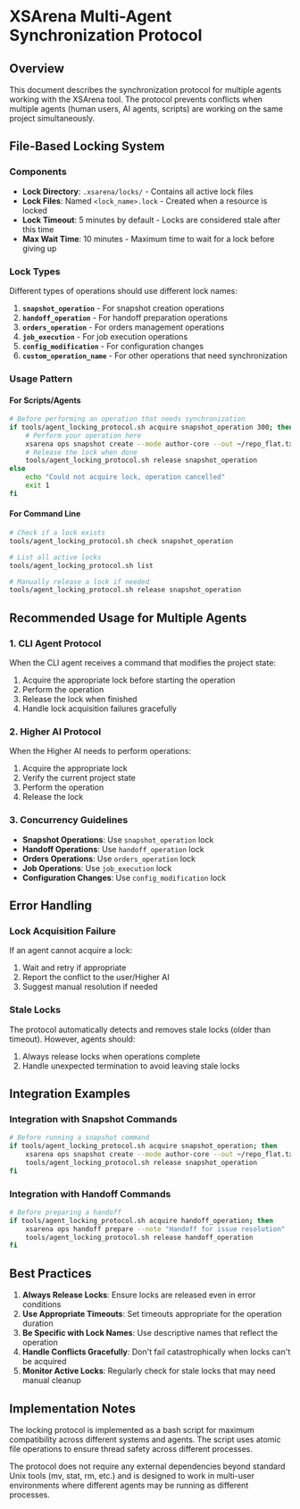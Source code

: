 # XSArena Multi-Agent Synchronization Protocol

## Overview
This document describes the synchronization protocol for multiple agents working with the XSArena tool. The protocol prevents conflicts when multiple agents (human users, AI agents, scripts) are working on the same project simultaneously.

## File-Based Locking System

### Components
- **Lock Directory**: `.xsarena/locks/` - Contains all active lock files
- **Lock Files**: Named `<lock_name>.lock` - Created when a resource is locked
- **Lock Timeout**: 5 minutes by default - Locks are considered stale after this time
- **Max Wait Time**: 10 minutes - Maximum time to wait for a lock before giving up

### Lock Types
Different types of operations should use different lock names:

1. **`snapshot_operation`** - For snapshot creation operations
2. **`handoff_operation`** - For handoff preparation operations
3. **`orders_operation`** - For orders management operations
4. **`job_execution`** - For job execution operations
5. **`config_modification`** - For configuration changes
6. **`custom_operation_name`** - For other operations that need synchronization

### Usage Pattern

#### For Scripts/Agents
```bash
# Before performing an operation that needs synchronization
if tools/agent_locking_protocol.sh acquire snapshot_operation 300; then
    # Perform your operation here
    xsarena ops snapshot create --mode author-core --out ~/repo_flat.txt
    # Release the lock when done
    tools/agent_locking_protocol.sh release snapshot_operation
else
    echo "Could not acquire lock, operation cancelled"
    exit 1
fi
```

#### For Command Line
```bash
# Check if a lock exists
tools/agent_locking_protocol.sh check snapshot_operation

# List all active locks
tools/agent_locking_protocol.sh list

# Manually release a lock if needed
tools/agent_locking_protocol.sh release snapshot_operation
```

## Recommended Usage for Multiple Agents

### 1. CLI Agent Protocol
When the CLI agent receives a command that modifies the project state:

1. Acquire the appropriate lock before starting the operation
2. Perform the operation
3. Release the lock when finished
4. Handle lock acquisition failures gracefully

### 2. Higher AI Protocol
When the Higher AI needs to perform operations:

1. Acquire the appropriate lock
2. Verify the current project state
3. Perform the operation
4. Release the lock

### 3. Concurrency Guidelines

- **Snapshot Operations**: Use `snapshot_operation` lock
- **Handoff Operations**: Use `handoff_operation` lock
- **Orders Operations**: Use `orders_operation` lock
- **Job Operations**: Use `job_execution` lock
- **Configuration Changes**: Use `config_modification` lock

## Error Handling

### Lock Acquisition Failure
If an agent cannot acquire a lock:
1. Wait and retry if appropriate
2. Report the conflict to the user/Higher AI
3. Suggest manual resolution if needed

### Stale Locks
The protocol automatically detects and removes stale locks (older than timeout). However, agents should:
1. Always release locks when operations complete
2. Handle unexpected termination to avoid leaving stale locks

## Integration Examples

### Integration with Snapshot Commands
```bash
# Before running a snapshot command
if tools/agent_locking_protocol.sh acquire snapshot_operation; then
    xsarena ops snapshot create --mode author-core --out ~/repo_flat.txt
    tools/agent_locking_protocol.sh release snapshot_operation
fi
```

### Integration with Handoff Commands
```bash
# Before preparing a handoff
if tools/agent_locking_protocol.sh acquire handoff_operation; then
    xsarena ops handoff prepare --note "Handoff for issue resolution"
    tools/agent_locking_protocol.sh release handoff_operation
fi
```

## Best Practices

1. **Always Release Locks**: Ensure locks are released even in error conditions
2. **Use Appropriate Timeouts**: Set timeouts appropriate for the operation duration
3. **Be Specific with Lock Names**: Use descriptive names that reflect the operation
4. **Handle Conflicts Gracefully**: Don't fail catastrophically when locks can't be acquired
5. **Monitor Active Locks**: Regularly check for stale locks that may need manual cleanup

## Implementation Notes

The locking protocol is implemented as a bash script for maximum compatibility across different systems and agents. The script uses atomic file operations to ensure thread safety across different processes.

The protocol does not require any external dependencies beyond standard Unix tools (mv, stat, rm, etc.) and is designed to work in multi-user environments where different agents may be running as different processes.
